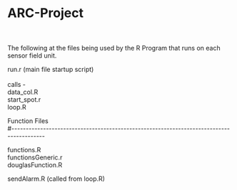 <h1>ARC-Project</h1>

<br>
<br>
The following at the files being used by the R Program that runs on each sensor field unit. <br>

run.r  (main file startup script) <br>
<br>
calls - <br>
data_col.R <br>
start_spot.r<br>
loop.R<br>

Function Files<br>
#-----------------------------------------------------------------------------------------

functions.R<br>
functionsGeneric.r<br>
douglasFunction.R<br>

sendAlarm.R (called from loop.R)<br>


